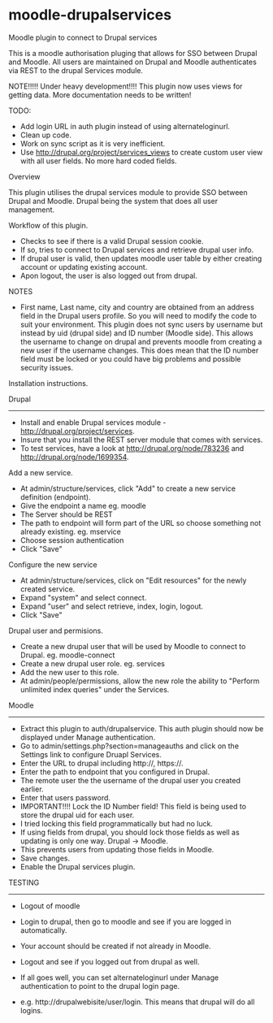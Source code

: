 moodle-drupalservices
=====================

Moodle plugin to connect to Drupal services

This is a moodle authorisation pluging that allows for SSO between Drupal and Moodle.
All users are maintained on Drupal and Moodle authenticates via REST to the drupal Services module.

NOTE!!!!!
Under heavy development!!!! This plugin now uses views for getting data.
More documentation needs to be written!

TODO:

* Add login URL in auth plugin instead of using alternateloginurl.
* Clean up code.
* Work on sync script as it is very inefficient.
* Use http://drupal.org/project/services_views to create custom user view with all user fields. No more hard coded fields.

Overview

This plugin utilises the drupal services module to provide SSO between Drupal and Moodle.
Drupal being the system that does all user management.

Workflow of this plugin.
* Checks to see if there is a valid Drupal session cookie.
* If so, tries to connect to Drupal services and retrieve drupal user info.
* If drupal user is valid, then updates moodle user table by either creating account or updating existing account.
* Apon logout, the user is also logged out from drupal.

NOTES
* First name, Last name, city and country are obtained from an address field in the Drupal users profile.
So you will need to modify the code to suit your environment.
This plugin does not sync users by username but instead by uid (drupal side) and ID number (Moodle side).
This allows the username to change on drupal and prevents moodle from creating a new user if the username changes.
This does mean that the ID number field must be locked or you could have big problems and possible security issues.


Installation instructions.

Drupal
******************************************************************
* Install and enable Drupal services module - http://drupal.org/project/services.
* Insure that you install the REST server module that comes with services.
* To test services, have a look at http://drupal.org/node/783236 and http://drupal.org/node/1699354.

Add a new service.
* At admin/structure/services, click "Add" to create a new service definition (endpoint).
* Give the endpoint a name eg. moodle
* The Server should be REST
* The path to endpoint will form part of the URL so choose something not already existing. eg. mservice
* Choose session authentication
* Click "Save"

Configure the new service
* At admin/structure/services, click on "Edit resources" for the newly created service.
* Expand "system" and select connect.
* Expand "user" and select retrieve, index, login, logout.
* Click "Save"

Drupal user and permisions.

* Create a new drupal user that will be used by Moodle to connect to Drupal. eg. moodle-connect
* Create a new drupal user role. eg. services
* Add the new user to this role.
* At admin/people/permissions, allow the new role the ability to "Perform unlimited index queries" under the Services.

Moodle
******************************************************************
* Extract this plugin to auth/drupalservice. This auth plugin should now be displayed under Manage authentication.
* Go to admin/settings.php?section=manageauths and click on the Settings link to configure Druapl Services.
* Enter the URL to drupal including http://, https://.
* Enter the path to endpoint that you configured in Drupal.
* The remote user the the username of the drupal user you created earlier.
* Enter that users password.
* IMPORTANT!!!! Lock the ID Number field! This field is being used to store the drupal uid for each user.
* I tried locking this field programmatically but had no luck.
* If using fields from drupal, you should lock those fields as well as updating is only one way. Drupal -> Moodle.
* This prevents users from updating those fields in Moodle.
* Save changes.
* Enable the Drupal services plugin.

TESTING
******************************************************************
* Logout of moodle
* Login to drupal, then go to moodle and see if you are logged in automatically.
* Your account should be created if not already in Moodle.
* Logout and see if you logged out from drupal as well.

* If all goes well, you can set alternateloginurl under Manage authentication to point to the drupal login page.
* e.g. http://drupalwebisite/user/login. This means that drupal will do all logins.





